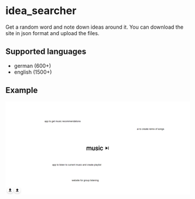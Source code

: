 # idea_searcher
Get a random word and note down ideas around it. You can download the site in json format and upload the files.
## Supported languages
- german (600+)
- english (1500+)
## Example
![alt text](src/images/example.png?raw=true)
